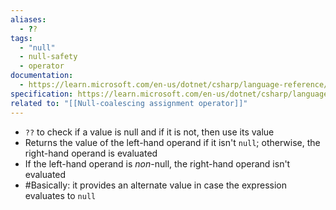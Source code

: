 ```yaml
---
aliases:
  - ??
tags:
  - "null"
  - null-safety
  - operator
documentation:
  - https://learn.microsoft.com/en-us/dotnet/csharp/language-reference/operators/null-coalescing-operator
specification: https://learn.microsoft.com/en-us/dotnet/csharp/language-reference/language-specification/expressions#1215-the-null-coalescing-operator
related to: "[[Null-coalescing assignment operator]]"
---
```

- `??` to check if a value is null and if it is not, then use its value
- Returns the value of the left-hand operand if it isn't `null`; otherwise, the right-hand operand is evaluated
- If the left-hand operand is *non*-null, the right-hand operand isn't evaluated
- #Basically: it provides an alternate value in case the expression evaluates to `null`